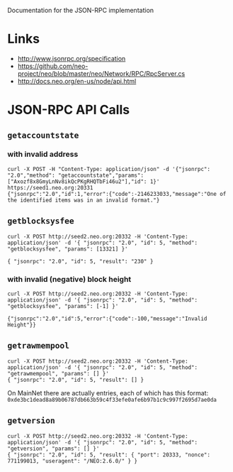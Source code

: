 Documentation for the JSON-RPC implementation

# Links

* http://www.jsonrpc.org/specification
* https://github.com/neo-project/neo/blob/master/neo/Network/RPC/RpcServer.cs
* http://docs.neo.org/en-us/node/api.html

# JSON-RPC API Calls

## `getaccountstate`

### with invalid address

    curl -X POST -H "Content-Type: application/json" -d '{"jsonrpc": "2.0","method": "getaccountstate","params": ["Axozf8x8GmyLnNv8ikQcPKgRHQTbFi46u2"],"id": 1}' https://seed1.neo.org:20331
    {"jsonrpc":"2.0","id":1,"error":{"code":-2146233033,"message":"One of the identified items was in an invalid format."}

## `getblocksysfee`

    curl -X POST http://seed2.neo.org:20332 -H 'Content-Type: application/json' -d '{ "jsonrpc": "2.0", "id": 5, "method": "getblocksysfee", "params": [13321] }'

    { "jsonrpc": "2.0", "id": 5, "result": "230" }

### with invalid (negative) block height

    curl -X POST http://seed2.neo.org:20332 -H 'Content-Type: application/json' -d '{ "jsonrpc": "2.0", "id": 5, "method": "getblocksysfee", "params": [-1] }'

    {"jsonrpc":"2.0","id":5,"error":{"code":-100,"message":"Invalid Height"}}

## `getrawmempool`

    curl -X POST http://seed2.neo.org:20332 -H 'Content-Type: application/json' -d '{ "jsonrpc": "2.0", "id": 5, "method": "getrawmempool", "params": [] }'
    { "jsonrpc": "2.0", "id": 5, "result": [] }

On MainNet there are actually entries, each of which has this format: `0xde3bc1dead8a89b06787db663b59c4f33efe0afe6b97b1c9c997f2695d7ae0da`

## `getversion`

    curl -X POST http://seed2.neo.org:20332 -H 'Content-Type: application/json' -d '{ "jsonrpc": "2.0", "id": 5, "method": "getversion", "params": [] }'
    { "jsonrpc": "2.0", "id": 5, "result": { "port": 20333, "nonce": 771199013, "useragent": "/NEO:2.6.0/" } }
